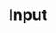 ---
title: Input
props:
  - name: variant
    value: outline
  - name: color
    options: [base, brand]
    value: base
  - name: size
    options: [sm, md, lg]
    value: lg
  - name: value
    value: Input
---